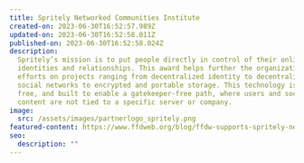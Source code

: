 ```yaml
---
title: Spritely Networked Communities Institute
created-on: 2023-06-30T16:52:57.989Z
updated-on: 2023-06-30T16:52:58.011Z
published-on: 2023-06-30T16:52:58.024Z
description:
  Spritely’s mission is to put people directly in control of their online
  identities and relationships. This award helps further the organization’s
  efforts on projects ranging from decentralized identity to decentralized
  social networks to encrypted and portable storage. This technology is open,
  free, and built to enable a gatekeeper-free path, where users and social
  content are not tied to a specific server or company.
image:
  src: /assets/images/partnerlogo_spritely.png
featured-content: https://www.ffdweb.org/blog/ffdw-supports-spritely-networked-communities-institute-to-develop-decentralized-social-media
seo:
  description: ""
---
```

